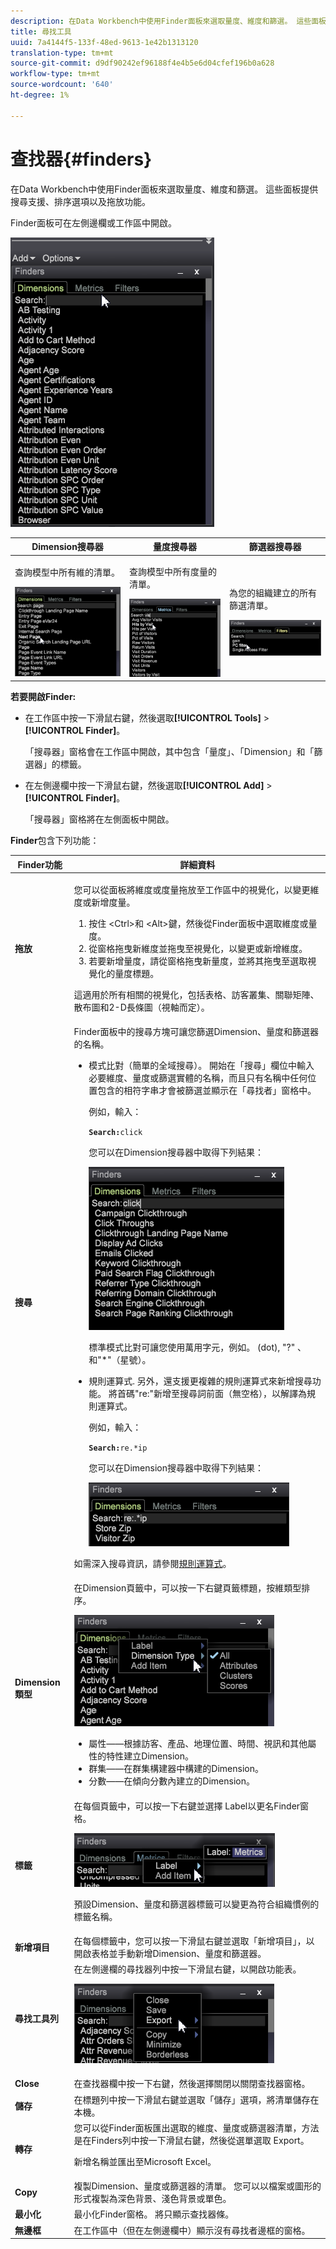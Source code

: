 ```yaml
---
description: 在Data Workbench中使用Finder面板來選取量度、維度和篩選。 這些面板提供搜尋支援、排序選項以及拖放功能。
title: 尋找工具
uuid: 7a4144f5-133f-48ed-9613-1e42b1313120
translation-type: tm+mt
source-git-commit: d9df90242ef96188f4e4b5e6d04cfef196b0a628
workflow-type: tm+mt
source-wordcount: '640'
ht-degree: 1%

---
```



# 查找器{#finders}

在Data Workbench中使用Finder面板來選取量度、維度和篩選。 這些面板提供搜尋支援、排序選項以及拖放功能。

Finder面板可在左側邊欄或工作區中開啟。

![](assets/query_entity_panel_main.png)

<table id="table_3E43DBA0646842898F14F31374F9E39C"> 
 <thead> 
  <tr> 
   <th colname="col1" class="entry"> Dimension搜尋器 </th> 
   <th colname="col2" class="entry"> 量度搜尋器 </th> 
   <th colname="col3" class="entry"> 篩選器搜尋器 </th> 
  </tr>
 </thead>
 <tbody> 
  <tr> 
   <td colname="col1"> <p>查詢模型中所有維的清單。 </p><img placement="break" id="image_D7D317D84C0843BE8D324E5B9F7AF20D" src="assets/query_entity_dim_panel.png" /> </td> 
   <td colname="col2"> <p>查詢模型中所有度量的清單。 </p><img placement="break" id="image_04553B2F2C6A48FE897B4EFF002BED59" src="assets/query_entity_metric_panel.png" /> </td> 
   <td colname="col3"> <p>為您的組織建立的所有篩選清單。 </p><img placement="break" id="image_920E72D795644634A82D1955CB64B355" src="assets/query_entity_filters_panel.png" /> </td> 
  </tr> 
 </tbody> 
</table>

**若要開啟Finder:**

* 在工作區中按一下滑鼠右鍵，然後選取&#x200B;**[!UICONTROL Tools]** > **[!UICONTROL Finder]**。

   「搜尋器」窗格會在工作區中開啟，其中包含「量度」、「Dimension」和「篩選器」的標籤。

* 在左側邊欄中按一下滑鼠右鍵，然後選取&#x200B;**[!UICONTROL Add]** > **[!UICONTROL Finder]**。

   「搜尋器」窗格將在左側面板中開啟。

**Finder**&#x200B;包含下列功能：

<table id="table_072047E919204577AE85789BAE0F4EE8"> 
 <thead> 
  <tr> 
   <th colname="col1" class="entry"> Finder功能 </th> 
   <th colname="col2" class="entry"> 詳細資料 </th> 
  </tr>
 </thead>
 <tbody> 
  <tr> 
   <td colname="col1"><b>拖放</b> </td> 
   <td colname="col2"> <p> 您可以從面板將維度或度量拖放至工作區中的視覺化，以變更維度或新增度量。 </p> 
    <ol id="ol_612DC76EC04C4FCE938B20B388C43CE8"> 
     <li id="li_7F73B781141E4B8CAE9800F580F62E44">按住<span class="uicontrol"> &lt;Ctrl&gt;</span>和<span class="uicontrol"> &lt;Alt&gt;</span>鍵，然後從Finder面板中選取維度或量度。 </li> 
     <li id="li_631D57976F71415AA61F33EBBFDD128A">從窗格拖曳新維度並拖曳至視覺化，以變更或新增維度。 </li> 
     <li id="li_5329FB82225F46EBBE3A996A641058DE">若要新增量度，請從窗格拖曳新量度，並將其拖曳至選取視覺化的量度標題。 </li> 
    </ol> <p>這適用於所有相關的視覺化，包括表格、訪客叢集、關聯矩陣、散布圖和2-D長條圖（視軸而定）。 </p> </td> 
  </tr> 
  <tr> 
   <td colname="col1"><b>搜尋</b> </td> 
   <td colname="col2">Finder面板中的<span class="uicontrol">搜尋</span>方塊可讓您篩選Dimension、量度和篩選器的名稱。 
    <ul id="ul_0F6F377E9906472E99008EBE7483F689"> 
     <li id="li_75857895EDB045C8B2960393854B257D"> <p>模式比對（簡單的全域搜尋）。 開始在「搜尋」欄位中輸入必要維度、量度或篩選實體的名稱，而且只有名稱中任何位置包含的相符字串才會被篩選並顯示在「尋找者」窗格中。 </p> <p>例如，輸入： </p> <code><b>Search:</b>click</code> <p>您可以在Dimension搜尋器中取得下列結果： </p> <p><img placement="break" id="image_7CBAAABA92BB47658B7F9F5C0263CF20" src="assets/finders_glob_search.png" /> </p> <p>標準模式比對可讓您使用萬用字元，例如。 (dot), "?" 、和"*"（星號）。 </p> </li> 
     <li id="li_044F9EC1399B44CD81E1852F85137704"> <p>規則運算式. 另外，還支援更複雜的規則運算式來新增搜尋功能。 將首碼"re:"新增至搜尋詞前面（無空格），以解譯為規則運算式。 </p> <p>例如，輸入： </p> <code><b>Search:</b>re.*ip</code> <p>您可以在Dimension搜尋器中取得下列結果： </p> <p><img placement="break" id="image_F47DB90B36504997AA1C509855B89A47" src="assets/finders_regex_search.png" /> </p> </li> 
    </ul> <p>如需深入搜尋資訊，請參閱<a href="https://docs.adobe.com/content/help/en/data-workbench/using/dataset/c-reg-exp.html" format="http" scope="external">規則運算式</a>。 </p> </td> 
  </tr> 
  <tr> 
   <td colname="col1"><b>Dimension類型</b> </td> 
   <td colname="col2">在Dimension頁籤中，可以按一下右鍵頁籤標題，按維類型排序。 <p><img id="image_FB44D0F4D36B4AD7A6165E0432211AB6" placement="break" src="assets/query_entity_search_types.png" /> 
     <ul id="ul_D36B8474730F4859BC7AA015CC1B8EF0"> 
      <li id="li_4AE1D5699D0E45AF880A134F886B8B19">屬性——根據訪客、產品、地理位置、時間、視訊和其他屬性的特性建立Dimension。 </li> 
      <li id="li_0B2A08F8CBE94356AC506F95DC268C47">群集——在群集構建器中構建的Dimension。 </li> 
      <li id="li_4BC3396A680B49A4B6BDAAD066826864">分數——在傾向分數內建立的Dimension。 </li> 
     </ul> </p> </td> 
  </tr> 
  <tr> 
   <td colname="col1"><b>標籤</b> </td> 
   <td colname="col2">在每個頁籤中，可以按一下右鍵並選擇<span class="uicontrol"> Label</span>以更名Finder窗格。 <p><img placement="break" id="image_F61C57F6548646069242DFB2490C67B9" src="assets/label_change.png" /> </p> <p>預設Dimension、量度和篩選器標籤可以變更為符合組織慣例的標籤名稱。 </p> </td> 
  </tr> 
  <tr> 
   <td colname="col1"><b>新增項目</b> </td> 
   <td colname="col2">在每個標籤中，您可以按一下滑鼠右鍵並選取「新增項目」，以開啟表格並手動新增Dimension、量度和篩選器。<span class="uicontrol"></span> </td> 
  </tr> 
  <tr> 
   <td colname="col1"><b>尋找工具列</b> </td> 
   <td colname="col2">在左側邊欄的<span class="uicontrol">尋找器</span>列中按一下滑鼠右鍵，以開啟功能表。 <p><img placement="break" id="image_4DA4930294B84308A1E627C828C35663" src="assets/finders_menu.png" /> </p> </td> 
  </tr> 
  <tr> 
   <td colname="col1"><b>Close</b> </td> 
   <td colname="col2">在<span class="uicontrol">查找器</span>欄中按一下右鍵，然後選擇<span class="uicontrol">關閉</span>以關閉查找器窗格。 </td> 
  </tr> 
  <tr> 
   <td colname="col1"><b>儲存</b> </td> 
   <td colname="col2">在標題列中按一下滑鼠右鍵並選取「儲存<span class="uicontrol"></span>」選項，將清單儲存在本機。 </td> 
  </tr> 
  <tr> 
   <td colname="col1"><b>轉存</b> </td> 
   <td colname="col2">您可以從Finder面板匯出選取的維度、量度或篩選器清單，方法是在Finders列中按一下滑鼠右鍵，然後從選單選取<span class="uicontrol"> Export</span>。 <p> 新增名稱並匯出至Microsoft Excel。 </p> </td> 
  </tr> 
  <tr> 
   <td colname="col1"><b>Copy</b> </td> 
   <td colname="col2"> 複製Dimension、量度或篩選器的清單。 您可以以檔案或圖形的形式複製為深色背景、淺色背景或單色。 </td> 
  </tr> 
  <tr> 
   <td colname="col1"><b>最小化</b> </td> 
   <td colname="col2"> 最小化Finder窗格。 將只顯示查找器條。 </td> 
  </tr> 
  <tr> 
   <td colname="col1"><b>無邊框</b> </td> 
   <td colname="col2"> 在工作區中（但在左側邊欄中）顯示沒有尋找者邊框的窗格。 </td> 
  </tr> 
 </tbody> 
</table>


